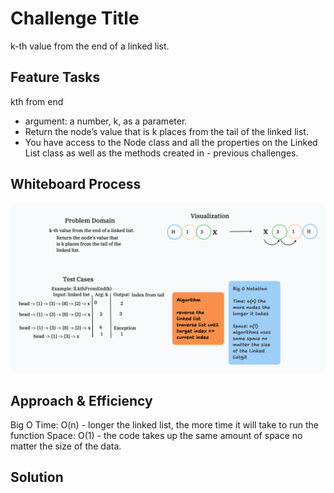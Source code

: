# Challenge Title

k-th value from the end of a linked list.

## Feature Tasks

kth from end

- argument: a number, k, as a parameter.
- Return the node’s value that is k places from the tail of the linked list.
- You have access to the Node class and all the properties on the Linked List class as well as the methods created in - previous challenges.

## Whiteboard Process

![whiteboard](python/docs/linked_list_kth/Whiteboard-linked-list-kth.png)

## Approach & Efficiency
Big O
Time: O(n) - longer the linked list, the more time it will take to run the function
Space: O(1) - the code takes up the same amount of space no matter the size of the data.

## Solution
<!-- Show how to run your code, and examples of it in action -->
